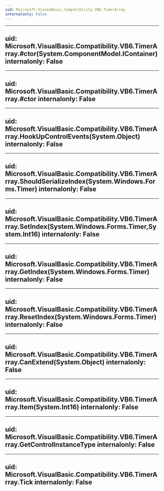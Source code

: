 ```yaml
---
uid: Microsoft.VisualBasic.Compatibility.VB6.TimerArray
internalonly: False
---
```


---
uid: Microsoft.VisualBasic.Compatibility.VB6.TimerArray.#ctor(System.ComponentModel.IContainer)
internalonly: False
---

---
uid: Microsoft.VisualBasic.Compatibility.VB6.TimerArray.#ctor
internalonly: False
---

---
uid: Microsoft.VisualBasic.Compatibility.VB6.TimerArray.HookUpControlEvents(System.Object)
internalonly: False
---

---
uid: Microsoft.VisualBasic.Compatibility.VB6.TimerArray.ShouldSerializeIndex(System.Windows.Forms.Timer)
internalonly: False
---

---
uid: Microsoft.VisualBasic.Compatibility.VB6.TimerArray.SetIndex(System.Windows.Forms.Timer,System.Int16)
internalonly: False
---

---
uid: Microsoft.VisualBasic.Compatibility.VB6.TimerArray.GetIndex(System.Windows.Forms.Timer)
internalonly: False
---

---
uid: Microsoft.VisualBasic.Compatibility.VB6.TimerArray.ResetIndex(System.Windows.Forms.Timer)
internalonly: False
---

---
uid: Microsoft.VisualBasic.Compatibility.VB6.TimerArray.CanExtend(System.Object)
internalonly: False
---

---
uid: Microsoft.VisualBasic.Compatibility.VB6.TimerArray.Item(System.Int16)
internalonly: False
---

---
uid: Microsoft.VisualBasic.Compatibility.VB6.TimerArray.GetControlInstanceType
internalonly: False
---

---
uid: Microsoft.VisualBasic.Compatibility.VB6.TimerArray.Tick
internalonly: False
---
